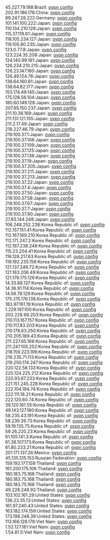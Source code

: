 45.227.79.188:Brazil: [ovpn config](vpn/45_227_79_188.ovpn)  
202.91.186.178:China: [ovpn config](vpn/202_91_186_178.ovpn)  
89.247.28.222:Germany: [ovpn config](vpn/89_247_28_222.ovpn)  
101.141.100.222:Japan: [ovpn config](vpn/101_141_100_222.ovpn)  
110.134.210.128:Japan: [ovpn config](vpn/110_134_210_128.ovpn)  
115.37.118.61:Japan: [ovpn config](vpn/115_37_118_61.ovpn)  
118.105.234.127:Japan: [ovpn config](vpn/118_105_234_127.ovpn)  
119.105.80.235:Japan: [ovpn config](vpn/119_105_80_235.ovpn)  
123.0.77.8:Japan: [ovpn config](vpn/123_0_77_8.ovpn)  
123.224.35.208:Japan: [ovpn config](vpn/123_224_35_208.ovpn)  
124.140.99.181:Japan: [ovpn config](vpn/124_140_99_181.ovpn)  
126.234.210.215:Japan: [ovpn config](vpn/126_234_210_215.ovpn)  
126.23.147.160:Japan: [ovpn config](vpn/126_23_147_160.ovpn)  
126.49.124.78:Japan: [ovpn config](vpn/126_49_124_78.ovpn)  
138.64.160.81:Japan: [ovpn config](vpn/138_64_160_81.ovpn)  
138.64.82.177:Japan: [ovpn config](vpn/138_64_82_177.ovpn)  
153.174.49.145:Japan: [ovpn config](vpn/153_174_49_145.ovpn)  
175.128.56.104:Japan: [ovpn config](vpn/175_128_56_104.ovpn)  
180.60.149.128:Japan: [ovpn config](vpn/180_60_149_128.ovpn)  
207.65.150.237:Japan: [ovpn config](vpn/207_65_150_237.ovpn)  
211.10.38.169:Japan: [ovpn config](vpn/211_10_38_169.ovpn)  
211.131.121.155:Japan: [ovpn config](vpn/211_131_121_155.ovpn)  
211.2.17.49:Japan: [ovpn config](vpn/211_2_17_49.ovpn)  
218.227.46.79:Japan: [ovpn config](vpn/218_227_46_79.ovpn)  
219.100.37.1:Japan: [ovpn config](vpn/219_100_37_1.ovpn)  
219.100.37.108:Japan: [ovpn config](vpn/219_100_37_108.ovpn)  
219.100.37.109:Japan: [ovpn config](vpn/219_100_37_109.ovpn)  
219.100.37.125:Japan: [ovpn config](vpn/219_100_37_125.ovpn)  
219.100.37.138:Japan: [ovpn config](vpn/219_100_37_138.ovpn)  
219.100.37.19:Japan: [ovpn config](vpn/219_100_37_19.ovpn)  
219.100.37.205:Japan: [ovpn config](vpn/219_100_37_205.ovpn)  
219.100.37.211:Japan: [ovpn config](vpn/219_100_37_211.ovpn)  
219.100.37.213:Japan: [ovpn config](vpn/219_100_37_213.ovpn)  
219.100.37.22:Japan: [ovpn config](vpn/219_100_37_22.ovpn)  
219.100.37.4:Japan: [ovpn config](vpn/219_100_37_4.ovpn)  
219.100.37.50:Japan: [ovpn config](vpn/219_100_37_50.ovpn)  
219.100.37.58:Japan: [ovpn config](vpn/219_100_37_58.ovpn)  
219.100.37.67:Japan: [ovpn config](vpn/219_100_37_67.ovpn)  
219.100.37.7:Japan: [ovpn config](vpn/219_100_37_7.ovpn)  
219.100.37.90:Japan: [ovpn config](vpn/219_100_37_90.ovpn)  
27.83.144.248:Japan: [ovpn config](vpn/27_83_144_248.ovpn)  
106.248.252.238:Korea Republic of: [ovpn config](vpn/106_248_252_238.ovpn)  
112.157.151.41:Korea Republic of: [ovpn config](vpn/112_157_151_41.ovpn)  
112.167.169.210:Korea Republic of: [ovpn config](vpn/112_167_169_210.ovpn)  
112.171.247.2:Korea Republic of: [ovpn config](vpn/112_171_247_2.ovpn)  
112.187.238.248:Korea Republic of: [ovpn config](vpn/112_187_238_248.ovpn)  
115.23.204.41:Korea Republic of: [ovpn config](vpn/115_23_204_41.ovpn)  
116.126.217.63:Korea Republic of: [ovpn config](vpn/116_126_217_63.ovpn)  
119.192.235.156:Korea Republic of: [ovpn config](vpn/119_192_235_156.ovpn)  
121.137.249.72:Korea Republic of: [ovpn config](vpn/121_137_249_72.ovpn)  
121.163.206.49:Korea Republic of: [ovpn config](vpn/121_163_206_49.ovpn)  
121.176.175.126:Korea Republic of: [ovpn config](vpn/121_176_175_126.ovpn)  
14.33.88.137:Korea Republic of: [ovpn config](vpn/14_33_88_137.ovpn)  
14.36.91.114:Korea Republic of: [ovpn config](vpn/14_36_91_114.ovpn)  
14.56.78.129:Korea Republic of: [ovpn config](vpn/14_56_78_129.ovpn)  
175.215.176.138:Korea Republic of: [ovpn config](vpn/175_215_176_138.ovpn)  
183.97.161.19:Korea Republic of: [ovpn config](vpn/183_97_161_19.ovpn)  
1.229.197.100:Korea Republic of: [ovpn config](vpn/1_229_197_100.ovpn)  
203.228.99.203:Korea Republic of: [ovpn config](vpn/203_228_99_203.ovpn)  
210.113.167.157:Korea Republic of: [ovpn config](vpn/210_113_167_157.ovpn)  
210.117.83.203:Korea Republic of: [ovpn config](vpn/210_117_83_203.ovpn)  
210.178.63.250:Korea Republic of: [ovpn config](vpn/210_178_63_250.ovpn)  
210.205.189.43:Korea Republic of: [ovpn config](vpn/210_205_189_43.ovpn)  
211.227.65.168:Korea Republic of: [ovpn config](vpn/211_227_65_168.ovpn)  
211.247.105.252:Korea Republic of: [ovpn config](vpn/211_247_105_252.ovpn)  
218.159.223.199:Korea Republic of: [ovpn config](vpn/218_159_223_199.ovpn)  
218.235.71.113:Korea Republic of: [ovpn config](vpn/218_235_71_113.ovpn)  
219.250.174.247:Korea Republic of: [ovpn config](vpn/219_250_174_247.ovpn)  
220.122.58.133:Korea Republic of: [ovpn config](vpn/220_122_58_133.ovpn)  
220.124.225.212:Korea Republic of: [ovpn config](vpn/220_124_225_212.ovpn)  
220.93.67.233:Korea Republic of: [ovpn config](vpn/220_93_67_233.ovpn)  
221.151.245.228:Korea Republic of: [ovpn config](vpn/221_151_245_228.ovpn)  
222.104.194.74:Korea Republic of: [ovpn config](vpn/222_104_194_74.ovpn)  
222.111.18.21:Korea Republic of: [ovpn config](vpn/222_111_18_21.ovpn)  
222.120.60.74:Korea Republic of: [ovpn config](vpn/222_120_60_74.ovpn)  
39.120.161.55:Korea Republic of: [ovpn config](vpn/39_120_161_55.ovpn)  
49.143.127.180:Korea Republic of: [ovpn config](vpn/49_143_127_180.ovpn)  
58.235.43.191:Korea Republic of: [ovpn config](vpn/58_235_43_191.ovpn)  
58.239.39.73:Korea Republic of: [ovpn config](vpn/58_239_39_73.ovpn)  
59.19.135.75:Korea Republic of: [ovpn config](vpn/59_19_135_75.ovpn)  
59.26.220.23:Korea Republic of: [ovpn config](vpn/59_26_220_23.ovpn)  
61.105.141.3:Korea Republic of: [ovpn config](vpn/61_105_141_3.ovpn)  
61.38.107.173:Korea Republic of: [ovpn config](vpn/61_38_107_173.ovpn)  
61.80.233.21:Korea Republic of: [ovpn config](vpn/61_80_233_21.ovpn)  
201.171.137.26:Mexico: [ovpn config](vpn/201_171_137_26.ovpn)  
45.135.135.153:Russian Federation: [ovpn config](vpn/45_135_135_153.ovpn)  
159.192.177.159:Thailand: [ovpn config](vpn/159_192_177_159.ovpn)  
161.200.175.106:Thailand: [ovpn config](vpn/161_200_175_106.ovpn)  
180.183.75.168:Thailand: [ovpn config](vpn/180_183_75_168.ovpn)  
180.183.75.168:Thailand: [ovpn config](vpn/180_183_75_168.ovpn)  
180.183.75.168:Thailand: [ovpn config](vpn/180_183_75_168.ovpn)  
49.228.248.92:Thailand: [ovpn config](vpn/49_228_248_92.ovpn)  
103.102.161.29:United States: [ovpn config](vpn/103_102_161_29.ovpn)  
136.23.35.13:United States: [ovpn config](vpn/136_23_35_13.ovpn)  
161.97.240.43:United States: [ovpn config](vpn/161_97_240_43.ovpn)  
163.182.174.159:United States: [ovpn config](vpn/163_182_174_159.ovpn)  
173.198.248.39:United States: [ovpn config](vpn/173_198_248_39.ovpn)  
113.166.128.178:Viet Nam: [ovpn config](vpn/113_166_128_178.ovpn)  
1.52.127.181:Viet Nam: [ovpn config](vpn/1_52_127_181.ovpn)  
1.54.81.5:Viet Nam: [ovpn config](vpn/1_54_81_5.ovpn)  
